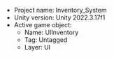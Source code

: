<!-- UNITY CODE ASSIST INSTRUCTIONS START -->
- Project name: Inventory_System
- Unity version: Unity 2022.3.17f1
- Active game object:
  - Name: UIInventory
  - Tag: Untagged
  - Layer: UI
<!-- UNITY CODE ASSIST INSTRUCTIONS END -->